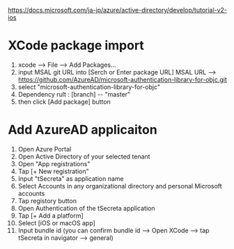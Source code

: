 https://docs.microsoft.com/ja-jp/azure/active-directory/develop/tutorial-v2-ios

# XCode package import
1. xcode --> File --> Add Packages...
1. input MSAL git URL into [Serch or Enter package URL]
   MSAL URL --> https://github.com/AzureAD/microsoft-authentication-library-for-objc.git
1. select "microsoft-authentication-library-for-objc"
1. Dependency rult : [branch] -- "master"
1. then click [Add package] button

# Add AzureAD applicaiton
1. Open Azure Portal
1. Open Active Directory of your selected tenant
1. Open "App registrations"
1. Tap [+ New registration"
1. Input "tSecreta" as application name
1. Select 
Accounts in any organizational directory and personal Microsoft accounts
1. Tap registory button
1. Open Authentication of the tSecreta application
1. Tap [+ Add a platform]
1. Select [iOS or macOS app]
1. Input bundle id (you can confirm bundle id --> Open XCode --> tap tSecreta in navigator  --> general)


